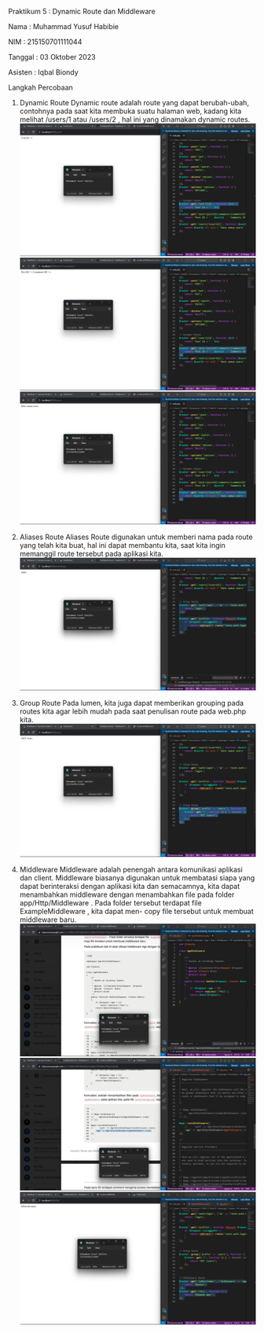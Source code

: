 Praktikum 5 : Dynamic Route dan Middleware



Nama : Muhammad Yusuf Habibie

NIM : 215150701111044

Tanggal : 03 Oktober 2023

Asisten : Iqbal Biondy


Langkah Percobaan

1. Dynamic Route
Dynamic route adalah route yang dapat berubah-ubah, contohnya pada saat kita membuka
suatu halaman web, kadang kita melihat /users/1 atau /users/2 , hal ini yang dinamakan
dynamic routes.
![Alt text](SS05/image.png)
![Alt text](SS05/image-1.png)
![Alt text](SS05/image-2.png)

2. Aliases Route
Aliases Route digunakan untuk memberi nama pada route yang telah kita buat, hal ini dapat
membantu kita, saat kita ingin memanggil route tersebut pada aplikasi kita.
![Alt text](SS05/image-3.png)

3. Group Route
Pada lumen, kita juga dapat memberikan grouping pada routes kita agar lebih mudah pada
saat penulisan route pada web.php kita.
![Alt text](SS05/image-4.png)

4. Middleware
Middleware adalah penengah antara komunikasi aplikasi dan client. Middleware biasanya
digunakan untuk membatasi siapa yang dapat berinteraksi dengan aplikasi kita dan
semacamnya, kita dapat menambahkan middleware dengan menambahkan file pada folder
app/Http/Middleware . Pada folder tersebut terdapat file ExampleMiddleware , kita dapat men-
copy file tersebut untuk membuat middleware baru.
![Alt text](SS05/image-5.png)
![Alt text](SS05/image-6.png)
![Alt text](SS05/image-7.png)